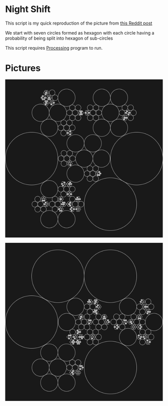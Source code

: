 # Night Shift

This script is my quick reproduction of the picture from [this Reddit post](https://www.reddit.com/r/proceduralgeneration/comments/dsa9w9/night_shift/)

We start with seven circles formed as hexagon with each circle having a probability of being split into hexagon of sub-circles

This script requires [Processing](https://www.processing.org) program to run.

# Pictures

<p align="center"><img src="https://github.com/micahwood50/Night-Shift/blob/master/pictures/pic0.png"></p>
<p align="center"><img src="https://github.com/micahwood50/Night-Shift/blob/master/pictures/pic1.png"></p>
